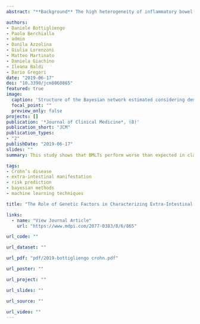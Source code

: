 ```yaml
---
abstract: "**Background** The high heterogeneity of inflammatory bowel disease (IBD) makes the study of this condition challenging. In subjects affected by Crohn’s disease (CD), extra-intestinal manifestations (EIMs) have a remarkable potential impact on health status. Increasing numbers of patient characteristics and the small size of analyzed samples make EIMs prediction very difficult. Under such constraints, Bayesian machine learning techniques (BMLTs) have been proposed as a robust alternative to classical models for outcome prediction. This study aims to determine whether BMLT could improve EIM prediction and statistical support for the decision-making process of clinicians. **Methods** Three of the most popular BMLTs were employed in this study: Naϊve Bayes (NB), Bayesian Network (BN) and Bayesian Additive Regression Trees (BART). They were applied to a retrospective observational Italian study of IBD genetics. **Results** The performance of the model is strongly affected by the features of the dataset, and BMLTs poorly classify EIM appearance. **Conclusions** This study shows that BMLTs perform worse than expected in classifying the presence of EIMs compared to classical statistical tools in a context where mixed genetic and clinical data are available but relevant data are also missing, as often occurs in clinical practice."

authors:
- Daniele Bottigliengo
- Paola Berchialla
- admin
- Danila Azzolina
- Giulia Lorenzoni
- Matteo Martinato
- Daniela Giachino
- Ileana Baldi
- Dario Gregori
date: "2019-06-17"
doi: "10.3390/jcm8060865"
featured: true
image:
  caption: 'Structure of the Bayesian network estimated considering demographical variables, known risk factors and genetic factors. The red node is the clinical endpoint, which indicates the presence or absence of EIMs. The chosen network was learned with the Tabu Search algorithm, which is one of the available algorithms in the “bnlearn” R package.'
  focal_point: ""
  preview_only: false
projects: []
publication: '*Journal of Clinical Medicine*, (8)'
publication_short: "JCM"
publication_types:
- "2"
publishDate: "2019-06-17"
slides: ""
summary: This study shows that BMLTs perform worse than expected in classifying the presence of EIMs compared to classical statistical tools in a context where mixed genetic and clinical data are available but relevant data are also missing, as often occurs in clinical practice.

tags:
- Crohn’s disease
- extra-intestinal manifestation
- risk prediction
- bayesian methods
- machine learning techniques

title: "The Role of Genetic Factors in Characterizing Extra-Intestinal Manifestations in Crohn’s Disease Patients: Are Bayesian Machine Learning Methods Improving Outcome Predictions?"

links:
  - name: "View Journal Article"
    url: "https://www.mdpi.com/2077-0383/8/6/865"

url_code: ""

url_dataset: ""

url_pdf: "pdf/2019-bottigliengo crohn.pdf"

url_poster: ""

url_project: ""

url_slides: ""

url_source: ""

url_video: ""
---
```


